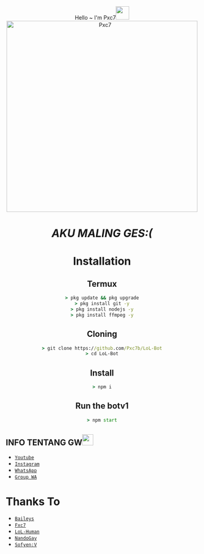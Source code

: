 <div align="center">
Hello ~ I'm Pxc7<img src="https://github.com/TheDudeThatCode/TheDudeThatCode/blob/master/Assets/Hi.gif" width="35px">
<img src="https://i.ibb.co/GQcDxdZ/IMG-20210329-WA0485.jpg" alt="Pxc7" width="500" />

# _**AKU MALING GES:(**_

# Installation

## Termux
```cmd
> pkg update && pkg upgrade
> pkg install git -y
> pkg install nodejs -y
> pkg install ffmpeg -y
```

## Cloning 
```cmd
> git clone https://github.com/Pxc7b/LoL-Bot
> cd LoL-Bot
```

## Install 
```cmd
> npm i
```

## Run the botv1
```cmd
> npm start
```
</div>

## INFO TENTANG GW<img src="https://github.com/TheDudeThatCode/TheDudeThatCode/blob/master/Assets/powerup.gif" width="29px">

* [`Youtube`](https://youtube.com/channel/UC85BV5PuFNdhEF1JIR6mKjw)
* [`Instagram`](https://instagram.com/dokidokinime)
* [`WhatsApp`](https://wa.me/+62814622392081)
* [`Group WA`](https://chat.whatsapp.com/BAKCaUv3A4bItnouopuIeq)

# Thanks To
* [`Baileys`](https://github.com/adiwajshing/Baileys)
* [`Fxc7`](https://github.com/Fxc7)
* [`LoL-Human`](https://github.com/LoL-Human)
* [`NandoGay`](https://github.com/Arnando456)
* [`Sofyen:V`](https://github.com/SofyanAMV09)
